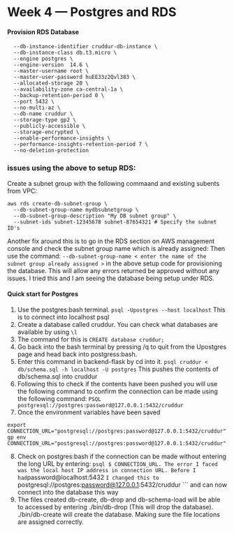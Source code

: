 # Week 4 — Postgres and RDS

#### Provision RDS Database
``` aws rds create-db-instance \
  --db-instance-identifier cruddur-db-instance \
  --db-instance-class db.t3.micro \
  --engine postgres \
  --engine-version  14.6 \
  --master-username root \
  --master-user-password huEE33z2Qvl383 \
  --allocated-storage 20 \
  --availability-zone ca-central-1a \
  --backup-retention-period 0 \
  --port 5432 \
  --no-multi-az \
  --db-name cruddur \
  --storage-type gp2 \
  --publicly-accessible \
  --storage-encrypted \
  --enable-performance-insights \
  --performance-insights-retention-period 7 \
  --no-deletion-protection
```
### issues using the above to setup RDS: 
Create a subnet group with the following commaand and existing subents from VPC: 
```
aws rds create-db-subnet-group \
  --db-subnet-group-name mydbsubnetgroup \
  --db-subnet-group-description "My DB subnet group" \
  --subnet-ids subnet-12345678 subnet-87654321 # Specify the subnet ID's 
```
Another fix around this is to go in the RDS section on AWS management console and check the subnet group name which is already assigned: Then use the command: ``` --db-subnet-group-name < enter the name of the subnet group already assigned > ``` in the above setup code for provisioning the database. This will allow any errors returned be approved without any issues. I tried this and I am seeing the database being setup under RDS. 

#### Quick start for Postgres
1) Use the postgres:bash terminal. ``` psql -Upostgres --host localhost ``` This is to connect into localhost psql
2) Create a database called cruddur. You can check what databases are available by using ```\l```
3) The command for this is ``` CREATE database cruddur; ```
4) Go back into the bash terminal by pressing /q to quit from the Upostgres page and head back into postgress:bash.
5) Enter this command in backend-flask by cd into it. ```psql cruddur < db/schema.sql -h localhost -U postgres``` This pushes the contents of db/schema.sql into cruddur
6) Following this to check if the contents have been pushed you will use the following command to confirm the connection can be made using the following command: ``` PSQL postgresql://postgres:password@127.0.0.1:5432/cruddur ```
7) Once the environment variables have been saved
```
export CONNECTION_URL="postgresql://postgres:password@127.0.0.1:5432/cruddur"
gp env CONNECTION_URL="postgresql://postgres:password@127.0.0.1:5432/cruddur"
```
8) Check on postgres:bash if the connection can be made without entering the long URL by entering: ``` psql $ CONNECTION_URL. The error I faced was the local host IP address in connection URL. Before I had ```password@localhost:5432 ``` I changed this to ``` postgresql://postgres:password@127.0.0.1:5432/cruddur ``` and can now connect into the database this way
9) The files created db-create, db-drop and db-schema-load will be able to accessed by entering ./bin/db-drop (This will drop the database). ./bin/db-create will create the database. Making sure the file locations are assigned correctly.   

  
